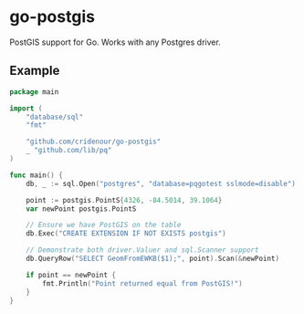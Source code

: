 go-postgis
==========

PostGIS support for Go. Works with any Postgres driver.

## Example

```go
package main

import (
	"database/sql"
	"fmt"

	"github.com/cridenour/go-postgis"
	_ "github.com/lib/pq"
)

func main() {
	db, _ := sql.Open("postgres", "database=pqgotest sslmode=disable")

	point := postgis.PointS{4326, -84.5014, 39.1064}
	var newPoint postgis.PointS

	// Ensure we have PostGIS on the table
	db.Exec("CREATE EXTENSION IF NOT EXISTS postgis")

	// Demonstrate both driver.Valuer and sql.Scanner support
	db.QueryRow("SELECT GeomFromEWKB($1);", point).Scan(&newPoint)

	if point == newPoint {
		fmt.Println("Point returned equal from PostGIS!")
	}
}
```
